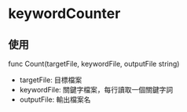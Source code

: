 # keywordCounter
## 使用
func Count(targetFile, keywordFile, outputFile string) 

- targetFile: 目標檔案
- keywordFile: 關鍵字檔案，每行讀取一個關鍵字詞
- outputFile: 輸出檔案名
